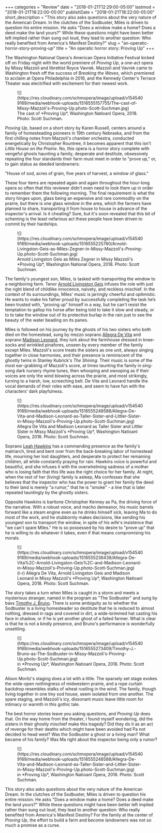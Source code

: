 +++
categories = "Review"
date = "2018-01-21T12:29:00-05:00"
lastmod = "2018-01-21T18:22:00-05:00"
publishDate = "2018-01-21T18:22:00-05:00"
short_description = "This story also asks questions about the very nature of the American Dream. In the clutches of the Sodbuster, Miles is driven to question his entire mission. He asks \"Does a window make a home? Does a deed make the land yours?\" While these questions might have been better left implied rather than sung out loud, they lead to another question: Who really benefited from America's Manifest Destiny?"
slug = "an-operatic-horror-story-proving-up"
title = "An operatic horror story: Proving Up"
+++

The Washington National Opera's American Opera Initiative Festival kicked off on Friday night with the world premiere of *Proving Up*, a one-act opera by Missy Mazzoli and librettist Royce Vavrek. Mazzoli and Vavrek came to Washington fresh off the success of *Breaking the Waves*, which premiered to acclaim at Opera Philadelphia in 2016, and the Kennedy Center's Terrace Theater was electrified with excitement for their newest work.

<figure data-type="image">
![](https://res.cloudinary.com/schmopera/image/upload/v1545409169/media/webhook-uploads/1516555157755/The-cast-of-Missy-Mazzoli's-Proving-Up.photo-Scott-Suchman.jpg)
<figcaption>The cast of *Proving Up*, Washington Natioanl Opera, 2018. Photo: Scott Suchman.</figcaption>
</figure>

*Proving Up*, based on a short story by Karen Russell, centers around a family of homesteading pioneers in 19th century Nebraska, and from the first chilling notes from Mazzoli's chamber orchestra, conducted energetically by Christopher Rountree, it becomes apparent that this isn't *Little House on the Prairie*. No, this opera is a horror story complete with vengeful ghosts haunting a family, desperate and destitute, obsessively repeating the four standards their farm must meet in order to "prove up," or, to gain status as deeded landowners: 

"House of sod, acres of grain, five years of harvest, a window of glass." 

These four items are repeated again and again throughout the hour-long opera so often that this reviewer didn't even need to look them up in order to remember them the following morning. The final requirement is what the story hinges upon, glass being an expensive and rare commodity on the prairie, but there is one glass window in the area, which the farmers have planned to share, transporting it from house to house in advance of the inspector's arrival.  Is it cheating?  Sure, but it's soon revealed that this bit of scheming is the least nefarious act these people have been driven to commit by their hardships.

<figure data-type="image">
![](https://res.cloudinary.com/schmopera/image/upload/v1545409169/media/webhook-uploads/1516555225780/Arnold-Livingston-Geis-as-Miles-Zegner-in-Missy-Mazzoli's-Proving-Up.photo-Scott-Suchman.jpg)
<figcaption>Arnold Livingston Geis as Miles Zegner in Missy Mazzoli's *Proving Up*, Washington National Opera, 2018. Photo: Scott Suchman.</figcaption>
</figure>

The family's youngest son, Miles, is tasked with transporting the window to a neighboring farm. Tenor [Arnold Livingston Geis](/scene/people/arnold-livingston-geis/) infuses the role with just the right blend of childlike innocence, naivety, and reckless mischief. In the context of its surroundings, Miles' music is jarringly cheerful and optimistic. He wants to make his father proud by successfully completing the task he’s been trusted with, "proving up" himself in a way, but he can't resist the temptation to gallop his horse after being told to take it slow and steady, or to to take the window out of its protective burlap in the rain just to see the beauty of the water beading on its panes.

Miles is followed on his journey by the ghosts of his two sisters who both died on the homestead, sung by mezzo soprano [Allegra De Vita](/scene/people/allegra-de-vita/) and soprano [Madison Leonard](/scene/people/madison-leonard/), they lurk about the farmhouse dressed in knee-socks and wrinkled pinafores, unseen by every member of the family except Miles. Mazzoli's score treats the sisters as one unit, always singing together in close harmonies, and their presence is reminiscent of the ghostly twins in Stanley Kubrick's *The Shining*. Their music is some of the most ear-grabbing of Mazzoli's score, at times taunting the family in sing-song dark nursery rhyme tunes, then whooping and swooping as if their voices are only the wind blowing across the prairie, and most strikingly, turning to a harsh, low, screeching belt. De Vita and Leonard handle the vocal demands of their roles with ease, and seem to have fun with the characters' dark playfulness.

<figure data-type="image">
![](https://res.cloudinary.com/schmopera/image/upload/v1545409169/media/webhook-uploads/1516555248588/Allegra-De-Vita-and-Madison-Leonard-as-Taller-Sister-and-Littler-Sister-in-Missy-Mazzoli's-Proving-Up.photo-Scott-Suchman.jpg)
<figcaption>Allegra De Vita and Madison Leonard as Taller Sister and Littler Sister in Missy Mazzoli's *Proving Up*, Washington Natioanl Opera, 2018. Photo: Scott Suchman.</figcaption>
</figure>

Soprano [Leah Hawkins](/scene/people/leah-hawkins/) has a commanding presence as the family's matriarch, tired and bent over from the back-breaking labor of homestead life, mourning her lost daughters, and desperate to protect her remaining children, all while constantly praying for rain. Hawkins voice is powerful and beautiful, and she infuses it with the overwhelming sadness of a mother who is losing faith that this life was the right choice for her family. At night, when the rest of her (living) family is asleep, Ma confesses that she believes that the inspector who has the power to grant her family the deed to their land is merely "a rumor," that he is "smoke" - a line that is later repeated tauntingly by the ghostly sisters.

Opposite Hawkins is baritone Christopher Kenney as Pa, the driving force of the narrative. With a robust voice, and macho demeanor, his music barrels forward like a steam engine even as he drinks himself sick, leaving Ma to do most of the work, and he stubbornly makes decisions, like sending his youngest son to transport the window, in spite of his wife's insistence that "we can't spare Miles." He is so possessed by his desire to "prove up" that he is willing to do whatever it takes, even if that means compromising his morals.

<figure data-type="image">
![](https://res.cloudinary.com/schmopera/image/upload/v1545409169/media/webhook-uploads/1516555236439/Allegra-De-Vita%2C-Arnold-Livingston-Geis%2C-and-Madison-Leonard-in-Missy-Mazzoli's-Proving-Up.photo-Scott-Suchman.jpg)
<figcaption>(l-r) Allegra De Vita, Arnold Livingston Geis and Madison Leonard in Missy Mazzoli's *Proving Up*, Washington Natioanl Opera, 2018. Photo: Scott Suchman.</figcaption>
</figure>

The story takes a turn when Miles is caught in a storm and meets a mysterious stranger, named in the program as "The Sodbuster" and sung by bass [Timothy J. Bruno](/scene/people/timothy-j-bruno/). There is some ambiguity as to whether the Sodbuster is a living homesteader so destitute that he is reduced to almost nothing, dressed in rags and covered in dirt, a wide-brimmed hat casting his face in shadow, or if he is yet another ghost of a failed farmer. What is clear is that he is not a kindly presence, and Bruno's performance is wonderfully unsettling.

<figure data-type="image">
![](https://res.cloudinary.com/schmopera/image/upload/v1545409169/media/webhook-uploads/1516555273409/Timothy-J.-Bruno-as-The-Sodbuster-in-Missy-Mazzoli's-Proving-Up.photo-Scott-Suchman.jpg)
<figcaption> in *Proving Up*, Washington Natioanl Opera, 2018. Photo: Scott Suchman.</figcaption>
</figure>

Alison Moritz's staging does a lot with a little. The sparsely set stage evokes the wide-open nothingness of midwestern prairie, and a rope curtain backdrop resembles stalks of wheat rustling in the wind. The family, though living together in one tiny sod house, seem isolated from one another. The spare staging, and Mazzoli's icy, dissonant music leave little room for intimacy or warmth in this gothic tale.

The best horror stories leave you asking questions, and *Proving Up* does that. On the way home from the theater, I found myself wondering, did the sisters in their ghostly mischief make this tragedy? Did they do it as an act of revenge for their deaths which might have been avoided had Pa not decided to head west? Was the Sodbuster a ghost or a living man? What became of his family? Was Ma right about the inspector being only a rumor?

<figure data-type="image">
![](https://res.cloudinary.com/schmopera/image/upload/v1545409169/media/webhook-uploads/1516555248588/Allegra-De-Vita-and-Madison-Leonard-as-Taller-Sister-and-Littler-Sister-in-Missy-Mazzoli's-Proving-Up.photo-Scott-Suchman.jpg)
<figcaption> in *Proving Up*, Washington Natioanl Opera, 2018. Photo: Scott Suchman.</figcaption>
</figure>

This story also asks questions about the very nature of the American Dream. In the clutches of the Sodbuster, Miles is driven to question his entire mission. He asks "Does a window make a home? Does a deed make the land yours?" While these questions might have been better left implied rather than sung out loud, they lead to another question: Who really benefited from America's Manifest Destiny? For the family at the center of *Proving Up*, the effort to build a farm and become landowners was not so much a promise as a curse.

